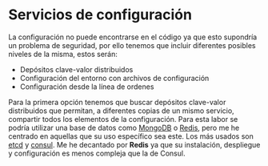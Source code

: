 # Servicios de configuración    
La configuración no puede encontrarse en el código ya que esto supondría un problema de seguridad, por ello tenemos que incluir diferentes posibles niveles de la misma, estos serán:    
- Depósitos clave-valor distribuidos    
- Configuración del entorno con archivos de configuración    
- Configuración desde la línea de ordenes    

Para la primera opción tenemos que buscar depósitos clave-valor distribuidos que permitan, a diferentes copias de un mismo servicio, compartir todos los elementos de la configuración. Para esta labor se podría utilizar una base de datos como [MongoDB](https://www.mongodb.com/) o [Redis](https://redis.io/), pero me he centrado en aquellas que su uso específico sea este.
Los más usados son [etcd](https://etcd.io/) y [consul](https://www.consul.io/). Me he decantado por **Redis** ya que su instalación, despliegue y configuración es menos compleja que la de Consul.

